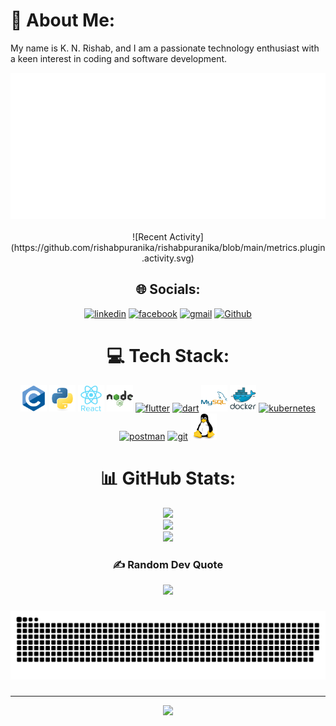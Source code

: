# 💫 About Me:
My name is K. N. Rishab, and I am a passionate technology enthusiast with a keen interest in coding and software development.

<div align="center">
<img src="https://github.com/rishabpuranika/rishabpuranika/blob/main/metrics.classic.svg" alt=""></img>
<img width="900" height="1" alt="">
<div>
<div align="center">
  ![Recent Activity](https://github.com/rishabpuranika/rishabpuranika/blob/main/metrics.plugin.activity.svg)
</div>

## 🌐 Socials:
<div align="center">
  <p>
    <a target="_blank" href="https://www.linkedin.com/in/K N Rishab puranika" style="display: inline-block;">
      <img src="https://img.shields.io/badge/linkedin-logo?style=for-the-badge&logo=linkedin&logoColor=white&color=%230a77b6" alt="linkedin" />
    </a>
    <a target="_blank" href="https://www.facebook.com/rishabpuranika" style="display: inline-block;">
      <img src="https://img.shields.io/badge/facebook-logo?style=for-the-badge&logo=facebook&logoColor=white&color=%230866ff" alt="facebook" />
    </a>
    <a target="_blank" href="mailto:145rishab@gmail.com" style="display: inline-block;">
      <img src="https://img.shields.io/badge/gmail-logo?style=for-the-badge&logo=gmail&logoColor=white&color=red" alt="gmail" />
    </a>
    <a target="_blank" href="https://github.com/rishabpuranika" style="display: inline-block;">
      <img src="https://img.shields.io/badge/github-logo?style=for-the-badge&logo=github&logoColor=white&color=black" alt="Github" />
    </a>
  </p>
</div>

# 💻 Tech Stack:
<div align="center">
  <p><a target="_blank" href="https://raw.githubusercontent.com/devicons/devicon/master/icons/c/c-original.svg" style="display: inline-block;"><img src="https://raw.githubusercontent.com/devicons/devicon/master/icons/c/c-original.svg" alt="c" width="42" height="42" /></a>
  <a target="_blank" href="https://raw.githubusercontent.com/devicons/devicon/master/icons/python/python-original.svg" style="display: inline-block;"><img src="https://raw.githubusercontent.com/devicons/devicon/master/icons/python/python-original.svg" alt="python" width="42" height="42" /></a>
  <a target="_blank" href="https://raw.githubusercontent.com/devicons/devicon/master/icons/react/react-original-wordmark.svg" style="display: inline-block;"><img src="https://raw.githubusercontent.com/devicons/devicon/master/icons/react/react-original-wordmark.svg" alt="react" width="42" height="42" /></a>
  <a target="_blank" href="https://raw.githubusercontent.com/devicons/devicon/master/icons/nodejs/nodejs-original-wordmark.svg" style="display: inline-block;"><img src="https://raw.githubusercontent.com/devicons/devicon/master/icons/nodejs/nodejs-original-wordmark.svg" alt="nodejs" width="42" height="42" /></a>
  <a target="_blank" href="https://www.vectorlogo.zone/logos/flutterio/flutterio-icon.svg" style="display: inline-block;"><img src="https://www.vectorlogo.zone/logos/flutterio/flutterio-icon.svg" alt="flutter" width="42" height="42" /></a>
  <a target="_blank" href="https://www.vectorlogo.zone/logos/dartlang/dartlang-icon.svg" style="display: inline-block;"><img src="https://www.vectorlogo.zone/logos/dartlang/dartlang-icon.svg" alt="dart" width="42" height="42" /></a>
  <a target="_blank" href="https://raw.githubusercontent.com/devicons/devicon/master/icons/mysql/mysql-original-wordmark.svg" style="display: inline-block;"><img src="https://raw.githubusercontent.com/devicons/devicon/master/icons/mysql/mysql-original-wordmark.svg" alt="mysql" width="42" height="42" /></a>
  <a target="_blank" href="https://raw.githubusercontent.com/devicons/devicon/master/icons/docker/docker-original-wordmark.svg" style="display: inline-block;"><img src="https://raw.githubusercontent.com/devicons/devicon/master/icons/docker/docker-original-wordmark.svg" alt="docker" width="42" height="42" /></a>
  <a target="_blank" href="https://www.vectorlogo.zone/logos/kubernetes/kubernetes-icon.svg" style="display: inline-block;"><img src="https://www.vectorlogo.zone/logos/kubernetes/kubernetes-icon.svg" alt="kubernetes" width="42" height="42" /></a>
  <a target="_blank" href="https://www.vectorlogo.zone/logos/getpostman/getpostman-icon.svg" style="display: inline-block;"><img src="https://www.vectorlogo.zone/logos/getpostman/getpostman-icon.svg" alt="postman" width="42" height="42" /></a>
  <a target="_blank" href="https://www.vectorlogo.zone/logos/git-scm/git-scm-icon.svg" style="display: inline-block;"><img src="https://www.vectorlogo.zone/logos/git-scm/git-scm-icon.svg" alt="git" width="42" height="42" /></a>
  <a target="_blank" href="https://raw.githubusercontent.com/devicons/devicon/master/icons/linux/linux-original.svg" style="display: inline-block;"><img src="https://raw.githubusercontent.com/devicons/devicon/master/icons/linux/linux-original.svg" alt="linux" width="42" height="42" /></a></p>
</div>

<!-- # Leetcode Stats:

<a href="https://www.leetcode.com/rishabpuranika" target="_blank">
    <img src="https://leetcard.jacoblin.cool/rishabpuranika?theme=dark&font=Barlow%20Semi%20Condensed&ext=heatmap">
</a>
-->
# 📊 GitHub Stats:
![](https://github-readme-stats.vercel.app/api?username=rishabpuranika&theme=dark&hide_border=false&include_all_commits=true&count_private=true)<br/>
![](https://nirzak-streak-stats.vercel.app/?user=rishabpuranika&theme=dark&hide_border=false)<br/>
![](https://github-readme-stats.vercel.app/api/top-langs/?username=rishabpuranika&theme=dark&hide_border=false&include_all_commits=true&count_private=true&layout=compact)

### ✍️ Random Dev Quote
![](https://quotes-github-readme.vercel.app/api?type=vetical&theme=radical)

###

<picture>
  <source media="(prefers-color-scheme: dark)" srcset="https://raw.githubusercontent.com/rishabpuranika/rishabpuranika/output/github-snake-dark.svg" />
  <source media="(prefers-color-scheme: light)" srcset="https://raw.githubusercontent.com/rishabpuranika/rishabpuranika/output/github-snake.svg" />
  <img alt="github-snake" src="https://raw.githubusercontent.com/rishabpuranika/rishabpuranika/output/github-snake.svg" />
</picture>

###
---
[![](https://visitcount.itsvg.in/api?id=rishabpuranika&icon=0&color=0)](https://visitcount.itsvg.in)

